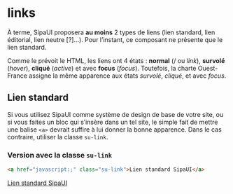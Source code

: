 # links

À terme, SipaUI proposera **au moins** 2 types de liens (lien standard, lien éditorial, lien neutre [?]…). Pour l’instant, ce composant ne présente que le lien standard.

Comme le prévoit le HTML, les liens ont 4 états&nbsp;: **normal** (/ ou *link*), **survolé** (*hover*), **cliqué** (*active*) et avec **focus** (*focus*). Toutefois, la charte Ouest-France assigne la même apparence aux états *survolé*, *cliqué*, et avec *focus*.

<!-- STORY -->

## Lien standard

Si vous utilisez SipaUI comme système de design de base de votre site, ou si vous faites un bloc qui s’insère dans un tel site, le simple fait de mettre une balise `<a>` devrait suffire à lui donner la bonne apparence. Dans le cas contraire, utiliser la classe `su-link`.

### Version avec la classe `su-link`
```html
<a href="javascript:;" class="su-link">Lien standard SipaUI</a>
```
<a href="javascript:;" class="su-link">Lien standard SipaUI</a>

